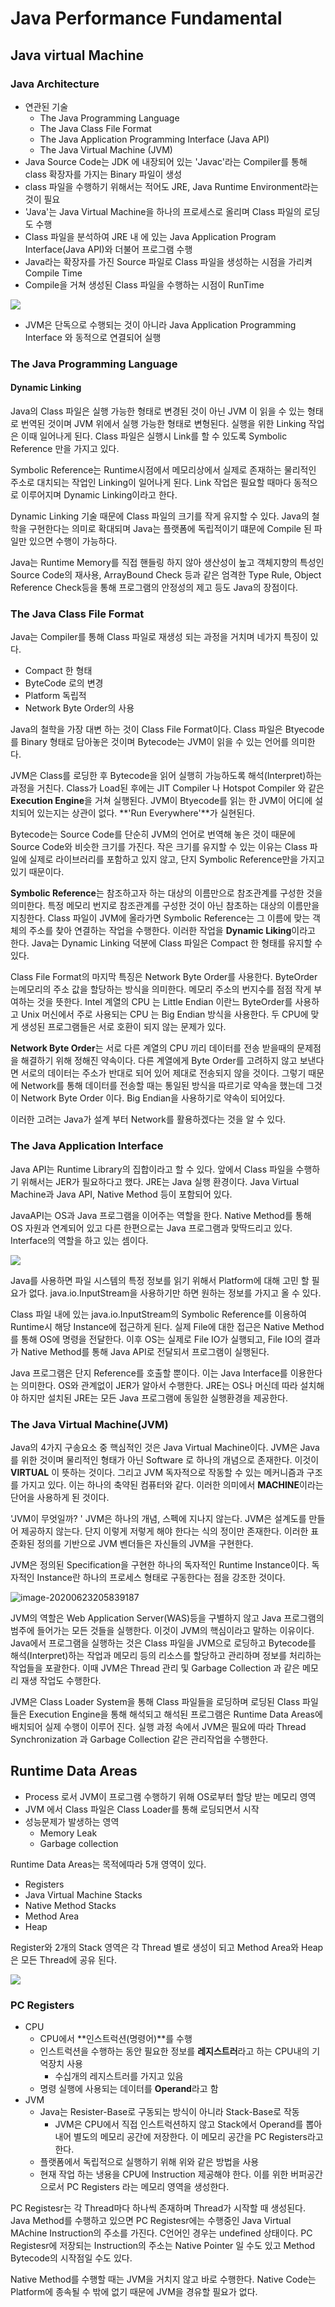 # Java Performance Fundamental



## Java virtual Machine

### Java Architecture

- 연관된 기술
  - The Java Programming Language
  -  The Java Class File Format
  - The Java Application Programming Interface (Java API)
  - The Java Virtual Machine (JVM)
- Java Source Code는 JDK 에 내장되어 있는 'Javac'라는 Compiler를 통해 class 확장자를 가지는 Binary 파일이 생성
- class 파일을 수행하기 위해서는 적어도 JRE, Java Runtime Environment라는 것이 필요
- 'Java'는 Java Virtual Machine을 하나의 프로세스로 올리며 Class 파일의 로딩도 수행
- Class 파일을 분석하여 JRE 내 에 있는 Java Application Program Interface(Java API)와 더불어 프로그램 수행
- Java라는 확장자를 가진 Source 파일로 Class 파일을 생성하는 시점을 가리켜 Compile Time
- Compile을 거쳐 생성된 Class 파일을 수행하는 시점이 RunTime

![](.\images\jvm.png)

- JVM은 단독으로 수행되는 것이 아니라 Java Application Programming Interface 와 동적으로 연결되어 실행



### The Java Programming Language

#### Dynamic Linking

Java의 Class 파일은 실행 가능한 형태로 변경된 것이 아닌 JVM 이 읽을 수 있는 형태로 번역된 것이며 JVM 위에서 실행 가능한 형태로 변형된다. 실행을 위한 Linking 작업은 이때 일어나게 된다. Class 파일은 실행시 Link를 할 수 있도록 Symbolic Reference 만을 가지고 있다. 

Symbolic Reference는 Runtime시점에서 메모리상에서 실제로 존재하는 물리적인 주소로 대치되는 작업인 Linking이 일어나게 된다. Link 작업은 필요할 때마다 동적으로 이루어지며 Dynamic Linking이라고 한다.

Dynamic Linking 기술 때문에 Class 파일의 크기를 작게 유지할 수 있다. Java의 철학을 구현한다는 의미로 확대되며 Java는 플랫폼에 독립적이기 떄문에 Compile 된 파일만 있으면 수행이 가능하다. 

Java는 Runtime Memory를 직접 핸들링 하지 않아 생산성이 높고 객체지향의 특성인 Source Code의 재사용, ArrayBound Check 등과 같은 엄격한 Type Rule, Object Reference Check등을 통해 프로그램의 안정성의 제고 등도 Java의 장점이다.



### The Java Class File Format

Java는 Compiler를 통해 Class 파일로 재생성 되는 과정을 거치며 네가지 특징이 있다.

- Compact 한 형태
- ByteCode 로의 변경
- Platform 독립적
- Network Byte Order의 사용

Java의 철학을 가장 대변 하는 것이 Class File Format이다. Class 파일은 Btyecode 를 Binary 형태로 담아놓은 것이며 Bytecode는 JVM이 읽을 수 있는 언어를 의미한다. 

JVM은 Class를 로딩한 후 Bytecode을 읽어 실행히 가능하도록 해석(Interpret)하는 과정을 거친다. Class가 Load된 후에는 JIT Compiler 나 Hotspot Compiler 와 같은 **Execution Engine**을 거쳐 실행된다. JVM이 Btyecode를 읽는 한 JVM이 어디에 설치되어 있는지는 상관이 없다. **'Run Everywhere'**가 실현된다.

Bytecode는 Source Code를 단순히 JVM의 언어로 번역해 놓은 것이 때문에 Source Code와 비슷한 크기를 가진다. 작은 크기를 유지할 수 있는 이유는 Class 파일에 실제로 라이브러리를 포함하고 있지 않고, 단지 Symbolic Reference만을 가지고 있기 때문이다.

**Symbolic Reference**는 참조하고자 하는 대상의 이름만으로 참조관계를 구성한 것을 의미한다. 특정 메모리 번지로 참조관계를 구성한 것이 아닌 참초하는 대상의 이름만을 지칭한다. Class 파일이 JVM에 올라가면 Symbolic Reference는 그 이름에 맞는 객체의 주소를 찾아 연결하는 작업을 수행한다. 이러한 작업을 **Dynamic Liking**이라고 한다. Java는 Dynamic Linking 덕분에 Class 파일은 Compact 한 형태를 유지할 수 있다.

Class File Format의 마지막 특징은 Network Byte Order를 사용한다. ByteOrder는메모리의 주소 값을 할당하는 방식을 의미한다. 메모리 주소의 번지수를 점점 작게 부여하는 것을 뜻한다. Intel 계열의 CPU 는 Little Endian 이란느 ByteOrder를 사용하고 Unix 머신에서 주로 사용되는 CPU 는 Big Endian 방식을 사용한다. 두 CPU에 맞게 생성된 프로그램들은 서로 호환이 되지 않는 문제가 있다.

**Network Byte Order**는 서로 다른 계열의 CPU 끼리 데이터를 전송 받을때의 문제점을 해결하기 위해 정해진 약속이다. 다른 계열에게 Byte Order를 고려하지 않고 보낸다면 서로의 데이터는 주소가 반대로 되어 있어 제대로 전송되지 않을 것이다. 그렇기 때문에 Network를 통해 데이터를 전송할 때는 통일된 방식을 따르기로 약속을 했는데 그것이 Network Byte Order 이다. Big Endian을 사용하기로 약속이 되어있다.

이러한 고려는 Java가 설계 부터 Network를 활용하겠다는 것을 알 수 있다. 



### The Java Application Interface

Java API는 Runtime Library의 집합이라고 할 수 있다. 앞에서 Class 파일을 수행하기 위해서는 JER가 필요하다고 했다.  JRE는 Java 실행 환경이다. Java Virtual Machine과 Java API, Native Method 등이 포함되어 있다.

JavaAPI는 OS과 Java 프로그램을 이어주는 역할을 한다. Native Method를 통해 OS 자원과 연계되어 있고 다른 한편으로는 Java 프로그램과 맞딱드리고 있다. Interface의 역할을 하고 있는 셈이다.

![](.\images\java_api.png)

Java를 사용하면 파일 시스템의 특정 정보를 읽기 위해서 Platform에 대해 고민 할 필요가 없다. java.io.InputStream을 사용하기만 하면 원하는 정보를 가지고 올 수 있다.

Class 파일 내에 있는 java.io.InputStream의 Symbolic Reference를 이용하여 Runtime시 해당 Instance에 접근하게 된다. 실제 File에 대한 접근은 Native Method를 통해 OS에 명령을 전달한다. 이후 OS는 실제로 File IO가 실행되고, File IO의 결과가 Native Method를 통해 Java API로 전달되서 프로그램이 실행된다.

Java 프로그램은 단지 Reference를 호출할 뿐이다. 이는 Java Interface를 이용한다는 의미한다. OS와 관계없이 JER가 알아서 수행한다. JRE는 OS나 머신데 따라 설치해야 하지만 설치된 JRE는 모든 Java 프로그램에 동일한 실행환경을 제공한다.



### The Java Virtual Machine(JVM)

Java의 4가지 구송요소 중 핵심적인 것은 Java Virtual Machine이다. JVM은 Java를 위한 것이며 물리적인 형태가 아닌 Software 로 하나의 개념으로 존재한다. 이것이 **VIRTUAL** 이 뜻하는 것이다. 그리고 JVM 독자적으로 작동할 수 있는 메커니즘과 구조를 가지고 있다. 이는 하나의 축약된 컴퓨터와 같다. 이러한 의미에서 **MACHINE**이라는 단어을 사용하게 된 것이다.

'JVM이 무엇일까? ' JVM은 하나의 개념, 스펙에 지나지 않는다. JVM은 설계도를 만들어 제공하지 않는다. 단지 이렇게 저렇게 해야 한다는 식의 정이만 존재한다. 이러한 표준화된 정의를 기반으로 JVM 벤더들은 자신들의 JVM을 구현한다.

JVM은 정의된 Specification을 구현한 하나의 독자적인 Runtime Instance이다. 독자적인 Instance란 하나의 프로세스 형태로 구동한다는 점을 강조한 것이다.

![image-20200623205839187](./images/jvm_architecture.png)

JVM의 역할은 Web Application Server(WAS)등을 구별하지 않고 Java 프로그램의 범주에 들어가는 모든 것들을 실행한다. 이것이 JVM의 핵심이라고 말하는 이유이다. Java에서 프로그램을 실행하는 것은 Class 파일을 JVM으로 로딩하고 Bytecode를 해석(Interpret)하는 작업과 메모리 등의 리소스를 할당하고 관리하며 정보를 처리하는 작업들을 포괄한다. 이때 JVM은 Thread 관리 및 Garbage Collection 과 같은 메모리 재생 작업도 수행한다.

JVM은 Class Loader System을 통해 Class 파일들을 로딩하며 로딩된 Class 파일들은 Execution Engine을 통해 해석되고 해석된 프로그램은 Runtime Data Areas에 배치되어 실제 수행이 이루어 진다. 실행 과정 속에서 JVM은 필요에 따라 Thread Synchronization 과 Garbage Collection 같은 관리작업을 수행한다.



## Runtime Data Areas

- Process 로서 JVM이 프로그램 수행하기 위해 OS로부터 할당 받는 메모리 영역
- JVM 에서 Class 파일은 Class Loader를 통해 로딩되면서 시작
- 성능문제가 발생하는 영역
  - Memory Leak
  - Garbage collection

Runtime Data Areas는 목적에따라 5개 영역이 있다.

- Registers
- Java Virtual Machine Stacks
- Native Method Stacks
- Method Area
- Heap

Register와 2개의 Stack 영역은 각 Thread 별로 생성이 되고 Method Area와 Heap은 모든 Thread에 공유 된다.

![](./images/runtime-data-areas.png)



### PC Registers

- CPU
  - CPU에서 **인스트럭션(명령어)**를 수행
  - 인스트럭션을 수행하는 동안 필요한 정보를 **레지스트러**라고 하는 CPU내의 기억장치 사용
    - 수십개의 레지스트러를 가지고 있음
  - 명령 실행에 사용되는 데이터를 **Operand**라고 함
- JVM
  - Java는 Resister-Base로 구동되는 방식이 아니라 Stack-Base로 작동
    - JVM은 CPU에서 직접 인스트럭션하지 않고 Stack에서 Operand를 뽑아내어 별도의 메모리 공간에 저장한다. 이 메모리 공간을 PC Registers라고 한다.
  - 플랫폼에서 독립적으로 실행하기 위해 위와 같은 방법을 사용
  - 현재 작업 하는 냉용을 CPU에 Instruction 제공해야 한다. 이를 위한 버퍼공간으로서 PC Registers 라는 메모리 영역을 생성한다.

PC Registesr는 각 Thread마다 하나씩 존재하며 Thread가 시작할 때 생성된다. Java Method를 수행하고 있으면 PC Registesr에는 수행중인 Java Virtual MAchine Instruction의 주소를 가진다. C언어인 경우는 undefined 상태이다. PC Registesr에 저장되는 Instruction의 주소는 Native Pointer 일 수도 있고 Method Bytecode의 시작점일 수도 있다.

Native Method를 수행할 때는 JVM을 거치지 않고 바로 수행한다. Native Code는 Platform에 종속될 수 밖에 없기 때문에 JVM을 경유할 필요가 없다.

